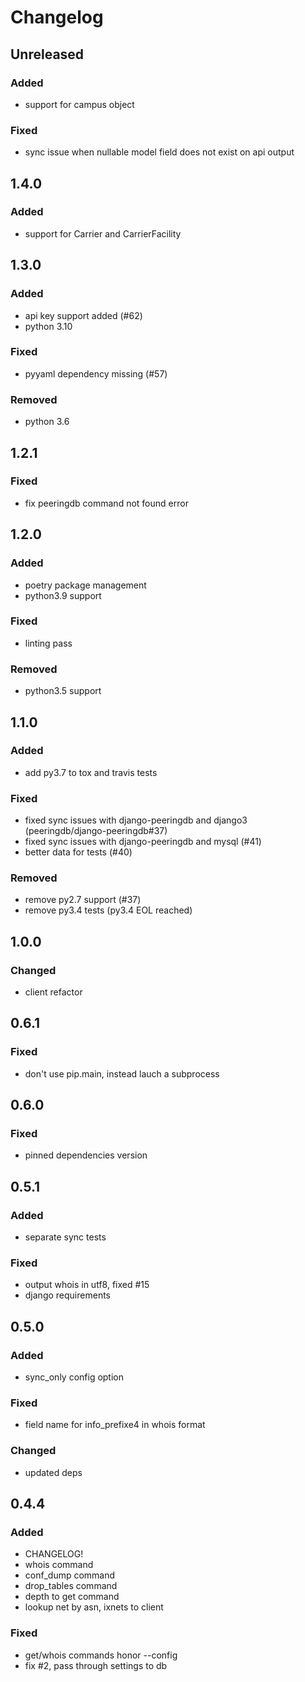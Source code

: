 # Changelog


## Unreleased
### Added
- support for campus object
### Fixed
- sync issue when nullable model field does not exist on api output


## 1.4.0
### Added
- support for Carrier and CarrierFacility


## 1.3.0
### Added
- api key support added (#62)
- python 3.10
### Fixed
- pyyaml dependency missing (#57)
### Removed
- python 3.6


## 1.2.1
### Fixed
- fix peeringdb command not found error


## 1.2.0
### Added
- poetry package management
- python3.9 support
### Fixed
- linting pass
### Removed
- python3.5 support


## 1.1.0
### Added
- add py3.7 to tox and travis tests
### Fixed
- fixed sync issues with django-peeringdb and django3 (peeringdb/django-peeringdb#37)
- fixed sync issues with django-peeringdb and mysql (#41)
- better data for tests (#40)
### Removed
- remove py2.7 support (#37)
- remove py3.4 tests (py3.4 EOL reached)


## 1.0.0
### Changed
- client refactor


## 0.6.1
### Fixed
- don't use pip.main, instead lauch a subprocess


## 0.6.0
### Fixed
- pinned dependencies version


## 0.5.1
### Added
- separate sync tests
### Fixed
- output whois in utf8, fixed #15
- django requirements


## 0.5.0
### Added
- sync_only config option
### Fixed
- field name for info_prefixe4 in whois format
### Changed
- updated deps


## 0.4.4
### Added
- CHANGELOG!
- whois command
- conf_dump command
- drop_tables command
- depth to get command
- lookup net by asn, ixnets to client
### Fixed
- get/whois commands honor --config
- fix #2, pass through settings to db